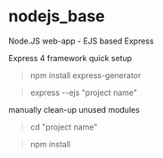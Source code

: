 # nodejs_base
Node.JS web-app - EJS based Express

Express 4 framework quick setup

> npm install express-generator

> express --ejs "project name"

manually clean-up unused modules

> cd "project name"

> npm install
